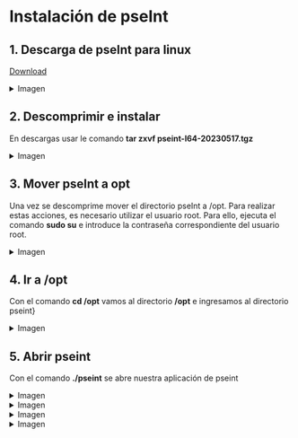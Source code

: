 # Instalación de pseInt

## 1. Descarga de pseInt para linux

[Download](https://pseint.sourceforge.net/?page=descargas.php)
<details><summary>Imagen</summary><br>
  
![image](https://github.com/crodrigr/linux-basico-comandos/assets/31961588/a0a39f1a-f01d-4ef9-9c9f-02395a2e78a9)

</details>

## 2. Descomprimir e instalar

En descargas usar le comando **tar zxvf pseint-l64-20230517.tgz**


<details><summary>Imagen</summary><br>
  
![image](https://github.com/crodrigr/linux-basico-comandos/assets/31961588/393b14f6-19cd-4188-a047-e7bb186de25a)

</details>

## 3. Mover pseInt a opt

Una vez se descomprime mover el directorio pseInt a /opt. Para realizar estas acciones, es necesario utilizar el usuario root. Para ello, ejecuta el comando **sudo su** e introduce la contraseña correspondiente del usuario root.



<details><summary>Imagen</summary><br>
  
![image](https://github.com/crodrigr/linux-basico-comandos/assets/31961588/2ec63c6d-0ec2-442d-bbc5-1130d86490a2)

</details>

## 4. Ir a /opt

Con el comando **cd /opt** vamos al directorio **/opt** e ingresamos al directorio pseint}

<details><summary>Imagen</summary><br>

![image](https://github.com/crodrigr/linux-basico-comandos/assets/31961588/baca0fcd-5bd0-419c-855d-0471afc6075b)

</details>

## 5. Abrir pseint

Con el comando **./pseint** se abre nuestra aplicación de pseint

<details><summary>Imagen</summary><br>

![image](https://github.com/crodrigr/linux-basico-comandos/assets/31961588/3eef578f-7d3a-43ab-b3af-04855f3188bf)

</details>

<details><summary>Imagen</summary><br>
  
![image](https://github.com/crodrigr/linux-basico-comandos/assets/31961588/11eb0f1c-b8a7-45dd-b650-ff1c036b5afd)

</details>

<details><summary>Imagen</summary><br>
  
![image](https://github.com/crodrigr/linux-basico-comandos/assets/31961588/a04405c7-5c61-4670-861a-1ad0c1364bc0)

</details>

<details><summary>Imagen</summary><br>
  
![image](https://github.com/crodrigr/linux-basico-comandos/assets/31961588/7c569008-40d1-4b5b-af91-cebc74648802)


</details>



